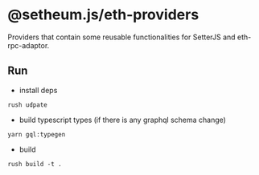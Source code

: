 # @setheum.js/eth-providers

Providers that contain some reusable functionalities for SetterJS and eth-rpc-adaptor.

## Run
- install deps
```
rush udpate
```

- build typescript types (if there is any graphql schema change)
```
yarn gql:typegen
```

- build
```
rush build -t .
```